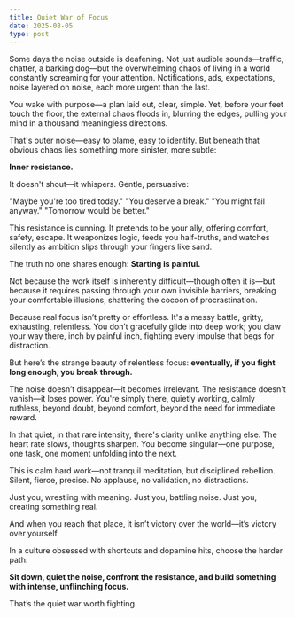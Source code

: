 ```yaml
---
title: Quiet War of Focus
date: 2025-08-05
type: post
---
```


Some days the noise outside is deafening. Not just audible sounds—traffic, chatter, a barking dog—but the overwhelming chaos of living in a world constantly screaming for your attention. Notifications, ads, expectations, noise layered on noise, each more urgent than the last.

You wake with purpose—a plan laid out, clear, simple. Yet, before your feet touch the floor, the external chaos floods in, blurring the edges, pulling your mind in a thousand meaningless directions.

That's outer noise—easy to blame, easy to identify. But beneath that obvious chaos lies something more sinister, more subtle:

**Inner resistance.**

It doesn't shout—it whispers. Gentle, persuasive:

"Maybe you're too tired today."
"You deserve a break."
"You might fail anyway."
"Tomorrow would be better."

This resistance is cunning. It pretends to be your ally, offering comfort, safety, escape. It weaponizes logic, feeds you half-truths, and watches silently as ambition slips through your fingers like sand.

The truth no one shares enough: **Starting is painful.**

Not because the work itself is inherently difficult—though often it is—but because it requires passing through your own invisible barriers, breaking your comfortable illusions, shattering the cocoon of procrastination.

Because real focus isn’t pretty or effortless. It's a messy battle, gritty, exhausting, relentless. You don’t gracefully glide into deep work; you claw your way there, inch by painful inch, fighting every impulse that begs for distraction.

But here’s the strange beauty of relentless focus: **eventually, if you fight long enough, you break through.**

The noise doesn’t disappear—it becomes irrelevant. The resistance doesn't vanish—it loses power. You're simply there, quietly working, calmly ruthless, beyond doubt, beyond comfort, beyond the need for immediate reward.

In that quiet, in that rare intensity, there's clarity unlike anything else. The heart rate slows, thoughts sharpen. You become singular—one purpose, one task, one moment unfolding into the next.

This is calm hard work—not tranquil meditation, but disciplined rebellion. Silent, fierce, precise. No applause, no validation, no distractions.

Just you, wrestling with meaning.
Just you, battling noise.
Just you, creating something real.

And when you reach that place, it isn’t victory over the world—it’s victory over yourself.

In a culture obsessed with shortcuts and dopamine hits, choose the harder path:

**Sit down, quiet the noise, confront the resistance, and build something with intense, unflinching focus.**

That’s the quiet war worth fighting.
